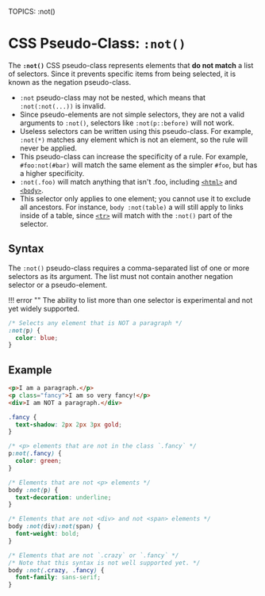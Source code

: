 TOPICS: :not()

# CSS Pseudo-Class: `:not()`

The **`:not()`** CSS pseudo-class represents elements that **do not match** a list of selectors. Since
it prevents specific items from being selected, it is known as the negation pseudo-class.

- `:not` pseudo-class may not be nested, which means that `:not(:not(...))` is invalid.
- Since pseudo-elements are not simple selectors, they are not a valid arguments to `:not()`, selectors
like `:not(p::before)` will not work.
- Useless selectors can be written using this pseudo-class. For example, `:not(*)` matches any element
which is not an element, so the rule will never be applied.
- This pseudo-class can increase the specificity of a rule. For example, `#foo:not(#bar)` will match
the same element as the simpler `#foo`, but has a higher specificity.
- `:not(.foo)` will match anything that isn't .foo, including [`<html>`](/en/webfrontend/<html>) and
[`<body>`](/en/webfrontend/<body>).
- This selector only applies to one element; you cannot use it to exclude all ancestors. For instance,
`body :not(table)` a will still apply to links inside of a table, since [`<tr>`](/en/webfrontend/<tr>)
will match with the `:not()` part of the selector.

## Syntax

The `:not()` pseudo-class requires a comma-separated list of one or more selectors as its argument.
The list must not contain another negation selector or a pseudo-element.

!!! error ""
    The ability to list more than one selector is experimental and not yet widely supported.

```css
/* Selects any element that is NOT a paragraph */
:not(p) {
  color: blue;
}
```

## Example

```html
<p>I am a paragraph.</p>
<p class="fancy">I am so very fancy!</p>
<div>I am NOT a paragraph.</div>
```

```css
.fancy {
  text-shadow: 2px 2px 3px gold;
}

/* <p> elements that are not in the class `.fancy` */
p:not(.fancy) {
  color: green;
}

/* Elements that are not <p> elements */
body :not(p) {
  text-decoration: underline;
}

/* Elements that are not <div> and not <span> elements */
body :not(div):not(span) {
  font-weight: bold;
}

/* Elements that are not `.crazy` or `.fancy` */
/* Note that this syntax is not well supported yet. */
body :not(.crazy, .fancy) {
  font-family: sans-serif;
}
```
